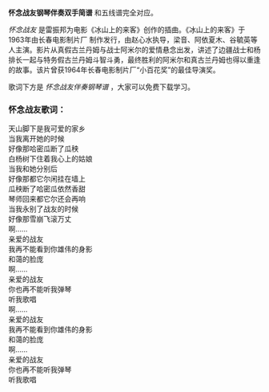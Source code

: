 

**怀念战友钢琴伴奏双手简谱** 和五线谱完全对应。

_怀念战友_ 是雷振邦为电影《冰山上的来客》创作的插曲。《冰山上的来客》于1963年由长春电影制片厂
制作发行，由赵心水执导，梁音、阿依夏木、谷毓英等人主演。影片从真假古兰丹姆与战士阿米尔的爱情悬念出发，讲述了边疆战士和杨排长一起与特务假古兰丹姆斗智斗勇，最终胜利的阿米尔和真古兰丹姆也得以重逢的故事。该片曾获1964年长春电影制片厂“小百花奖”的最佳导演奖。

歌词下方是 _怀念战友伴奏钢琴谱_ ，大家可以免费下载学习。

### 怀念战友歌词：

天山脚下是我可爱的家乡  
当我离开她的时候  
好像那哈密瓜断了瓜秧  
白杨树下住着我心上的姑娘  
当我和她分别后  
好像那都它尔闲挂在墙上  
瓜秧断了哈密瓜依然香甜  
琴师回来都它尔还会再响  
当我永别了战友的时候  
好像那雪崩飞滚万丈  
啊……  
亲爱的战友  
我再不能看到你雄伟的身影  
和蔼的脸庞  
啊……  
亲爱的战友  
你也再不能听我弹琴  
听我歌唱  
啊……  
亲爱的战友  
我再不能看到你雄伟的身影  
和蔼的脸庞  
啊……  
亲爱的战友  
你也再不能听我弹琴  
听我歌唱

